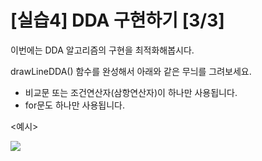 # [실습4] DDA 구현하기 [3/3]

이번에는 DDA 알고리즘의 구현을 최적화해봅시다.

drawLineDDA() 함수를 완성해서 아래와 같은 무늬를 그려보세요.

-   비교문 또는 조건연산자(삼항연산자)이 하나만 사용됩니다.
-   for문도 하나만 사용됩니다.

<예시>

![](./ex4.png)
